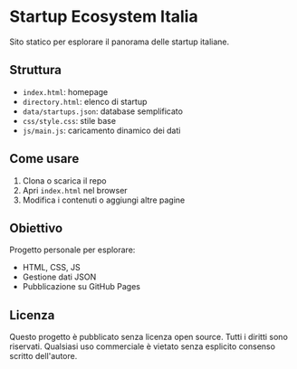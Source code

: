 # Startup Ecosystem Italia

Sito statico per esplorare il panorama delle startup italiane.

## Struttura

- `index.html`: homepage
- `directory.html`: elenco di startup
- `data/startups.json`: database semplificato
- `css/style.css`: stile base
- `js/main.js`: caricamento dinamico dei dati

## Come usare

1. Clona o scarica il repo
2. Apri `index.html` nel browser
3. Modifica i contenuti o aggiungi altre pagine

## Obiettivo

Progetto personale per esplorare:
- HTML, CSS, JS
- Gestione dati JSON
- Pubblicazione su GitHub Pages

## Licenza
Questo progetto è pubblicato senza licenza open source. Tutti i diritti sono riservati.
Qualsiasi uso commerciale è vietato senza esplicito consenso scritto dell'autore.
